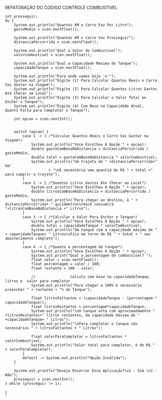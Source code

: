 REFATORAÇÃO DO CODIGO CONTROLE COMBUSTIVEL

    int prosseguir;
    do {
        System.out.println("Quantos KM o Carro Faz Por Litro");
        gastoMedio = scan.nextFloat();

        System.out.println("Quantos KM o Carro Vai Prosseguir");
        distanciaPercorrida = scan.nextFloat();

        System.out.println("Qual o Valor do Combustivel");
        valorCombustivel = scan.nextFloat();

        System.out.println("Qual a Capacidade Maxima do Tanque");
        capacidadeTanque = scan.nextFloat();

        System.out.println("Para onde vamos hoje 'o'");
        System.out.println("Digite (1) Para Calcular Quantos Reais o Carro Vai Gastar na Viagem");
        System.out.println("Digite (2) Para Calcular Quantos Litros Gastos Ate Checar ao Local");
        System.out.println("Digite (3) Para Calcular o Valor Total ao Encher o Tanque");
        System.out.println("Digite (4) Com Base na Capacidade Atual, Quanto Falta para Completar o Tanque");

        int opcao = scan.nextInt();


        switch (opcao) {
            case 1 -> { /*Calcular Quantos Reais o Carro Vai Gastar na Viagem*/
                System.out.println("Voce Escolheu A Opção " + opcao);
                double gastoComBaseNaDistancia = distanciaPercorrida / gastoMedio;
                double total = gastoComBaseNaDistancia * valorCombustivel;
                System.out.println("Um trajeto de " +distanciaPercorrida+" km"
                        + "\nÉ necessária uma quantia de R$ " + total +" para cumprir o trajeto");
            }
            case 2 -> { /*Quantos Litros Gastos Ate Checar ao Local*/
                System.out.println("Voce Escolheu A Opção " + opcao);
                double litrosComBaseNaDistancia = distanciaPercorrida / gastoMedio;
                System.out.println("Para chegar ao destino, à " + distanciaPercorrida+ " quilômetros\nVocê consumirá "+litrosComBaseNaDistancia +" Litros");
            }
            case 3 -> { /*Calcular o Valor Para Encher o Tanque*/
                System.out.println("Voce Escolheu A Opção " + opcao);
                double total = capacidadeTanque * valorCombustivel;
                System.out.println("Um tanque com a capacidade máxima de " + capacidadeTanque+ " Litros\nFica em torno de R$ " + total + " seu abastecimento completo");
            }
            case 4 -> { /*Quanto a porcentagem do tanque*/
                System.out.println("Voce Escolheu A Opção " + opcao);
                System.out.print("Qual a porcentagem de combustivel? ");
                float valor = scan.nextFloat();
                float porcentagem = valor / 100;
                float restante = 100 - valor;

                //                Calculo com base na capacidadeTanque, litros e  valor para completar
                System.out.println("Para chegar a 100% é necessário preencher " + restante + "% do Tanque");

                float litrosFaltantes = (capacidadeTanque - (porcentagem * capacidadeTanque));
                float litrosRestantes = porcentagem*capacidadeTanque;
                System.out.println("\nO tanque esta com aproximadamente " +litrosRestantes+" litros restantes, da capacidade máxima de " +capacidadeTanque+ " Litros");
                System.out.println("\nPara completar o tanque são necessários " + litrosFaltantes + " Litros");

                float valorParaCompletar = litrosFaltantes * valorCombustivel;
                System.out.println("Valor total para completar, é de R$ " + valorParaCompletar);
            }
            default -> System.out.println("Opção Inválida");
        }

        System.out.println("Deseja Encerrar Essa Aplicação?\n1 - Sim \n2 - Não");
        prosseguir = scan.nextInt();
    } while (prosseguir != 1);
}   

